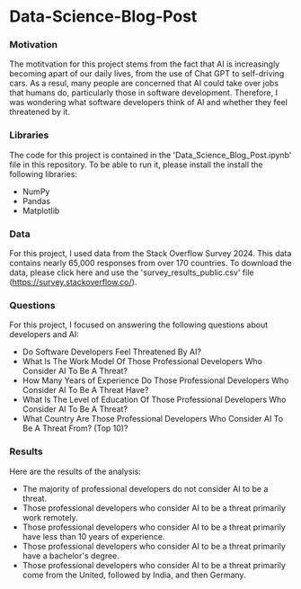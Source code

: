 # Data-Science-Blog-Post

### Motivation

The motitvation for this project stems from the fact that AI is increasingly becoming apart of our daily lives, from the use of Chat GPT to self-driving cars. As a resul, many people are concerned that AI could take over jobs that humans do, particularly those in software development. Therefore, I was wondering what software developers think of AI and whether they feel threatened by it.

### Libraries

The code for this project is contained in the 'Data_Science_Blog_Post.ipynb' file in this repository. To be able to run it, please install the install the following libraries:

* NumPy
* Pandas
* Matplotlib

### Data

For this project, I used data from the Stack Overflow Survey 2024. This data contains nearly 65,000 responses from over 170 countries. To download the data, please click here and use the 'survey_results_public.csv' file (https://survey.stackoverflow.co/).

### Questions

For this project, I focused on answering the following questions about developers and AI:

* Do Software Developers Feel Threatened By AI?
* What Is The Work Model Of Those Professional Developers Who Consider AI To Be A Threat?
* How Many Years of Experience Do Those Professional Developers Who Consider AI To Be A Threat Have?
* What Is The Level of Education Of Those Professional Developers Who Consider AI To Be A Threat?
* What Country Are Those Professional Developers Who Consider AI To Be A Threat From? (Top 10)?

### Results

Here are the results of the analysis:

* The majority of professional developers do not consider AI to be a threat.
* Those professional developers who consider AI to be a threat primarily work remotely.
* Those professional developers who consider AI to be a threat primarily have less than 10 years of experience.
* Those professional developers who consider AI to be a threat primarily have a bachelor's degree.
* Those professional developers who consider AI to be a threat primarily come from the United, followed by India, and then Germany.
